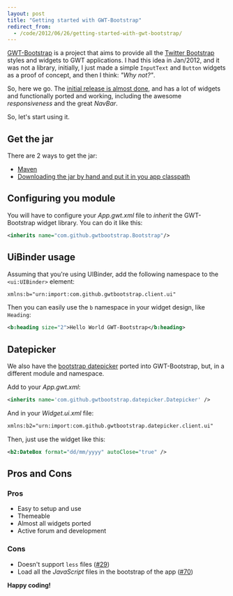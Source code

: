 ```yaml
---
layout: post
title: "Getting started with GWT-Bootstrap"
redirect_from:
  - /code/2012/06/26/getting-started-with-gwt-bootstrap/
---
```


[GWT-Bootstrap](http://gwtbootstrap.github.com) is a project that aims to
provide all the [Twitter Bootstrap](http://getbootstrap.com) styles
and widgets to GWT applications.
I had this idea in Jan/2012, and it was not a library, initially, I just
made a simple `InputText` and `Button` widgets as a proof of concept, and then
I think: _"Why not?"_.

So, here we go. The
[initial release is almost done](https://github.com/gwtbootstrap/gwt-bootstrap/issues?milestone=3&page=1&state=open),
and has a lot of widgets and functionally ported and working, including the
awesome _responsiveness_ and the great _NavBar_.

So, let's start using it.

## Get the jar

There are 2 ways to get the jar:

* [Maven](https://github.com/gwtbootstrap/gwt-bootstrap/wiki/Using-GWT-Bootstrap-Maven-Repository)
* [Downloading the jar by hand and put it in you app classpath](https://github.com/gwtbootstrap/gwt-bootstrap/downloads)

## Configuring you module

You will have to configure your _App.gwt.xml_ file to _inherit_ the
GWT-Bootstrap widget library. You can do it like this:

```xml
<inherits name="com.github.gwtbootstrap.Bootstrap"/>
```

## UiBinder usage

Assuming that you're using UIBinder, add the following namespace to
the `<ui:UIBinder>` element:

```xml
xmlns:b="urn:import:com.github.gwtbootstrap.client.ui"
```

Then you can easily use the `b` namespace in your widget design, like `Heading`:

```xml
<b:heading size="2">Hello World GWT-Bootstrap</b:heading>
```

## Datepicker

We also have the
[bootstrap datepicker](https://github.com/eternicode/bootstrap-datepicker)
ported into GWT-Bootstrap, but, in a different module and namespace.

Add to your _App.gwt.xml_:

```xml
<inherits name='com.github.gwtbootstrap.datepicker.Datepicker' />
```

And in your _Widget.ui.xml_ file:

```xml
xmlns:b2="urn:import:com.github.gwtbootstrap.datepicker.client.ui"
```

Then, just use the widget like this:

```xml
<b2:DateBox format="dd/mm/yyyy" autoClose="true" />
```


## Pros and Cons

### Pros

* Easy to setup and use
* Themeable
* Almost all widgets ported
* Active forum and development

### Cons

* Doesn't support `less` files ([#29](https://github.com/gwtbootstrap/gwt-bootstrap/issues/29))
* Load all the _JavaScript_ files in the bootstrap of the app ([#70](https://github.com/gwtbootstrap/gwt-bootstrap/issues/70))


**Happy coding!**
